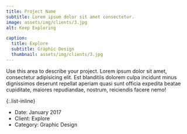 ```yaml
---
title: Project Name
subtitle: Lorem ipsum dolor sit amet consectetur.
image: assets/img/clients/3.jpg
alt: Keep Exploring

caption:
  title: Explore
  subtitle: Graphic Design
  thumbnail: assets/img/clients/3.jpg
---
```

Use this area to describe your project. Lorem ipsum dolor sit amet, consectetur adipisicing elit. Est blanditiis dolorem culpa incidunt minus dignissimos deserunt repellat aperiam quasi sunt officia expedita beatae cupiditate, maiores repudiandae, nostrum, reiciendis facere nemo!

{:.list-inline}
- Date: January 2017
- Client: Explore
- Category: Graphic Design

